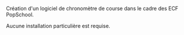 Création d'un logiciel de chronomètre de course dans le cadre des ECF PopSchool.
 
Aucune installation particulière est requise.